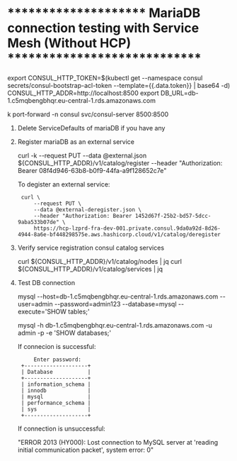 # ******************** MariaDB connection testing with Service Mesh (Without HCP) ****************************

export CONSUL_HTTP_TOKEN=$(kubectl get --namespace consul secrets/consul-bootstrap-acl-token --template={{.data.token}} | base64 -d)
CONSUL_HTTP_ADDR=http://localhost:8500
export DB_URL=db-1.c5mqbengbhqr.eu-central-1.rds.amazonaws.com

k port-forward -n consul svc/consul-server 8500:8500

1. Delete ServiceDefaults of mariaDB if you have any

2. Register mariaDB as an external service

    curl -k --request PUT --data @external.json ${CONSUL_HTTP_ADDR}/v1/catalog/register --header "Authorization: Bearer 08f4d946-63b8-b0f9-44fa-a9f128652c7e"

    To degister an external service:

        curl \
            --request PUT \
            --data @external-deregister.json \
            --header "Authorization: Bearer 1452d67f-25b2-bd57-5dcc-9aba533b07de" \
            https://hcp-lzprd-fra-dev-001.private.consul.9da0a92d-8d26-4944-8a6e-bf448298575e.aws.hashicorp.cloud/v1/catalog/deregister 


3. Verify service registration
    consul catalog services

    curl ${CONSUL_HTTP_ADDR}/v1/catalog/nodes | jq
    curl ${CONSUL_HTTP_ADDR}/v1/catalog/services | jq



4. Test DB connection

    mysql --host=db-1.c5mqbengbhqr.eu-central-1.rds.amazonaws.com --user=admin --password=admin123 --database=mysql --execute='SHOW tables;'
    
    mysql -h db-1.c5mqbengbhqr.eu-central-1.rds.amazonaws.com -u admin -p -e 'SHOW databases;'
    
    If connecion is successful:

            Enter password:
        +--------------------+
        | Database           |
        +--------------------+
        | information_schema |
        | innodb             |
        | mysql              |
        | performance_schema |
        | sys                |
        +--------------------+

    If connection is unsuccessful:

    "ERROR 2013 (HY000): Lost connection to MySQL server at 'reading initial communication packet', system error: 0"
